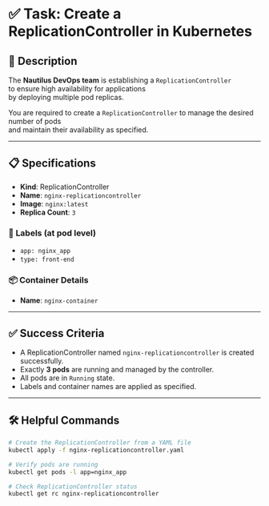 # ✅ Task: Create a ReplicationController in Kubernetes

## 📘 Description

The **Nautilus DevOps team** is establishing a `ReplicationController` \
to ensure high availability for applications\
by deploying multiple pod replicas.

You are required to create a `ReplicationController` to manage the desired number of pods \
and maintain their availability as specified.

---

## 📋 Specifications

- **Kind**: ReplicationController
- **Name**: `nginx-replicationcontroller`
- **Image**: `nginx:latest`
- **Replica Count**: `3`

### 🔖 Labels (at pod level)
- `app: nginx_app`
- `type: front-end`

### 📦 Container Details
- **Name**: `nginx-container`

---

## ✅ Success Criteria

- A ReplicationController named `nginx-replicationcontroller` is created successfully.
- Exactly **3 pods** are running and managed by the controller.
- All pods are in `Running` state.
- Labels and container names are applied as specified.

---

## 🛠️ Helpful Commands

```bash
# Create the ReplicationController from a YAML file
kubectl apply -f nginx-replicationcontroller.yaml

# Verify pods are running
kubectl get pods -l app=nginx_app

# Check ReplicationController status
kubectl get rc nginx-replicationcontroller
